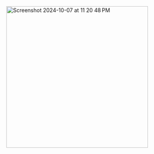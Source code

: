 <img width="375" alt="Screenshot 2024-10-07 at 11 20 48 PM" src="https://github.com/user-attachments/assets/8474ab38-8638-49a8-9d24-6e8d2dbe050f">
